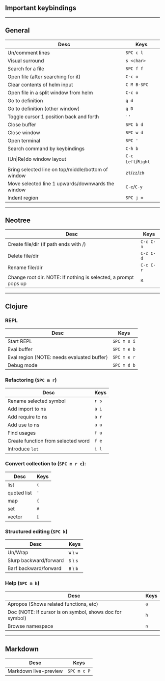 ## Important keybindings

---
## General
Desc | Keys
-- | --
Un/comment lines | `SPC c l`
Visual surround | `s <char>` 
Search for a file | `SPC f f`
Open file (after searching for it) | `C-c o`
Clear contents of helm input | `C M B-SPC`
Open file in a split window from helm | `C-c o`
Go to definition | `g d`
Go to definition (other window) | `g D`
Toggle cursor 1 position back and forth | `''`
Close buffer | `SPC b d`
Close window | `SPC w d`
Open terminal | `SPC '`
Search command by keybindings | `C-h b`
(Un\|Re)do window layout | `C-c` `Left`/`Right`
Bring selected line on top/middle/bottom of window | `zt`/`zz`/`zb`
Move selected line 1 upwards/downwards the window | `C-e`/`C-y`
Indent region | `SPC j =`

---
## Neotree
Desc | Keys
-- | --
Create file/dir (if path ends with /) | `C-c C-n`
Delete file/dir | `C-c C-d`
Rename file/dir | `C-c C-r`
Change root dir. NOTE: If nothing is selected, a prompt pops up| `R`


---
## Clojure
### REPL
Desc | Keys
-- | --
Start REPL | `SPC m s i`
Eval buffer | `SPC m e b`
Eval region (NOTE: needs evaluated buffer) | `SPC m e r`
Debug mode | `SPC m d b`

### Refactoring (`SPC m r`)
Desc | Keys
-- | --
Rename selected symbol | `r s`
Add import to ns | `a i`
Add require to ns | `a r`
Add use to ns | `a u`
Find usages | `f u`
Create function from selected word | `f e`
Introduce `let` | `i l`

### Convert collection to (`SPC m r c`):
Desc | Keys
-- | --
 list | `(`
 quoted list | `'`
 map | `{`
 set | `#`
 vector | `[`

### Structured editing (`SPC k`)
Desc | Keys
-- | --
Un/Wrap | `W` \ `w`
Slurp backward/forward | `S` \ `s`
Barf backward/forward | `B` \ `b`

### Help (`SPC m h`)
Desc | Keys
-- | --
Apropos (Shows related functions, etc) | `a`
Doc (NOTE: If cursor is on symbol, shows doc for symbol)| `h`
Browse namespace | `n`

---
## Markdown
Desc | Keys
-- | --
Markdown live-preview | `SPC m c P`
